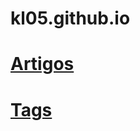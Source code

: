 # kl05.github.io

# [Artigos](https://kl05.github.io/kl05/blog/)

# [Tags](https://kl05.github.io/kl05/blog/tags)
